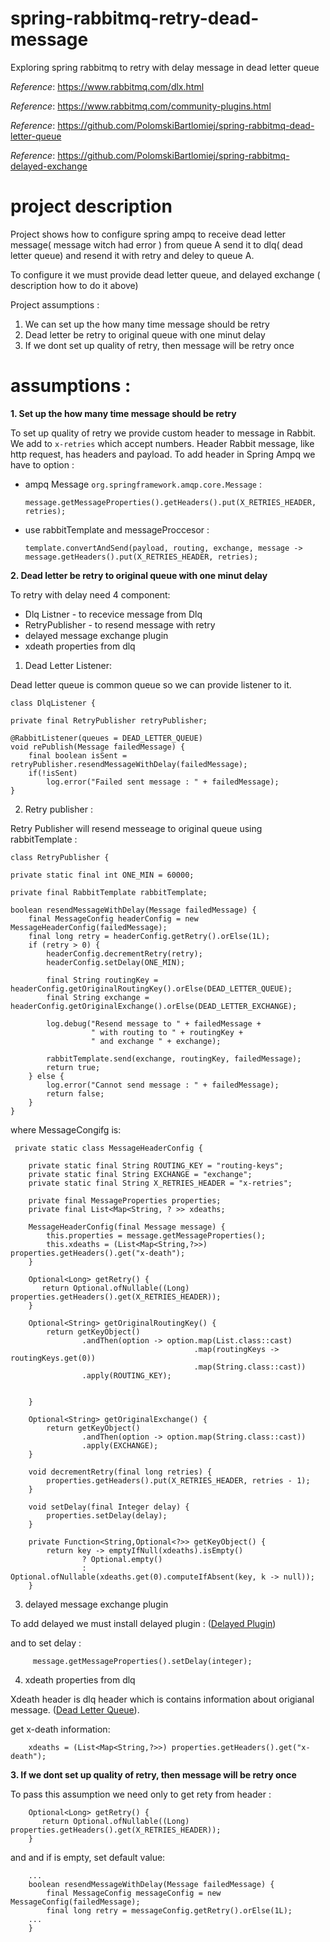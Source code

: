 # spring-rabbitmq-retry-dead-message
Exploring spring rabbitmq to retry with delay message in dead letter queue

_Reference_: https://www.rabbitmq.com/dlx.html

_Reference_: https://www.rabbitmq.com/community-plugins.html

_Reference_: https://github.com/PolomskiBartlomiej/spring-rabbitmq-dead-letter-queue

_Reference_: https://github.com/PolomskiBartlomiej/spring-rabbitmq-delayed-exchange

# project description
Project shows how to configure spring ampq to receive dead letter message( message witch had error )
from queue A send it to dlq( dead letter queue) and resend it with retry and deley to queue A.

To configure it we must provide dead letter queue, and delayed exchange ( description how to do it above)

Project assumptions :
1. We can set up the how many time message should be retry
1. Dead letter be retry to original queue with one minut delay
1. If we dont set up quality of retry, then message will be retry once

# assumptions :

**1. Set up the how many time message should be retry**

To set up quality of retry we provide custom header to message in Rabbit.
We add to `x-retries` which accept numbers.  Header Rabbit message, like http request, has headers and payload.
To add header in Spring Ampq we have to option :

- ampq Message `org.springframework.amqp.core.Message` :
    
      message.getMessageProperties().getHeaders().put(X_RETRIES_HEADER, retries);
      
 - use rabbitTemplate and messageProccesor :
  
       template.convertAndSend(payload, routing, exchange, message -> message.getHeaders().put(X_RETRIES_HEADER, retries);
       
       
 **2. Dead letter be retry to original queue with one minut delay**
 
 To retry with delay need 4 component:
- Dlq Listner - to recevice message from Dlq
- RetryPublisher - to resend message with retry
- delayed message exchange plugin
- xdeath properties from dlq  

1. Dead Letter Listener:

Dead letter queue is common queue so we can provide listener to it.

    class DlqListener {

    private final RetryPublisher retryPublisher;

    @RabbitListener(queues = DEAD_LETTER_QUEUE)
    void rePublish(Message failedMessage) {
        final boolean isSent = retryPublisher.resendMessageWithDelay(failedMessage);
        if(!isSent)
            log.error("Failed sent message : " + failedMessage);
    }
    
2. Retry publisher :

Retry Publisher will resend messeage to original queue using rabbitTemplate :
   
    class RetryPublisher {
 
    private static final int ONE_MIN = 60000;

    private final RabbitTemplate rabbitTemplate;

    boolean resendMessageWithDelay(Message failedMessage) {
        final MessageConfig headerConfig = new MessageHeaderConfig(failedMessage);
        final long retry = headerConfig.getRetry().orElse(1L);
        if (retry > 0) {
            headerConfig.decrementRetry(retry);
            headerConfig.setDelay(ONE_MIN);

            final String routingKey = headerConfig.getOriginalRoutingKey().orElse(DEAD_LETTER_QUEUE);
            final String exchange = headerConfig.getOriginalExchange().orElse(DEAD_LETTER_EXCHANGE);

            log.debug("Resend message to " + failedMessage +
                      " with routing to " + routingKey +
                      " and exchange " + exchange);
                      
            rabbitTemplate.send(exchange, routingKey, failedMessage);
            return true;
        } else {
            log.error("Cannot send message : " + failedMessage);
            return false;
        }
    }

where MessageCongifg is: 

     private static class MessageHeaderConfig {

        private static final String ROUTING_KEY = "routing-keys";
        private static final String EXCHANGE = "exchange";
        private static final String X_RETRIES_HEADER = "x-retries";

        private final MessageProperties properties;
        private final List<Map<String, ? >> xdeaths;

        MessageHeaderConfig(final Message message) {
            this.properties = message.getMessageProperties();
            this.xdeaths = (List<Map<String,?>>) properties.getHeaders().get("x-death");
        }

        Optional<Long> getRetry() {
           return Optional.ofNullable((Long) properties.getHeaders().get(X_RETRIES_HEADER));
        }

        Optional<String> getOriginalRoutingKey() {
            return getKeyObject()
                    .andThen(option -> option.map(List.class::cast)
                                             .map(routingKeys -> routingKeys.get(0))
                                             .map(String.class::cast))
                    .apply(ROUTING_KEY);


        }

        Optional<String> getOriginalExchange() {
            return getKeyObject()
                    .andThen(option -> option.map(String.class::cast))
                    .apply(EXCHANGE);
        }

        void decrementRetry(final long retries) {
            properties.getHeaders().put(X_RETRIES_HEADER, retries - 1);
        }

        void setDelay(final Integer delay) {
            properties.setDelay(delay);
        }

        private Function<String,Optional<?>> getKeyObject() {
            return key -> emptyIfNull(xdeaths).isEmpty()
                    ? Optional.empty()
                    : Optional.ofNullable(xdeaths.get(0).computeIfAbsent(key, k -> null));
        }
        
   3. delayed message exchange plugin
   
   To add delayed we must install delayed plugin : ([Delayed Plugin](https://github.com/PolomskiBartlomiej/spring-rabbitmq-delayed-exchange))
  
  and to set delay :
        
         message.getMessageProperties().setDelay(integer);
   
   4. xdeath properties from dlq
   
   Xdeath header is dlq header which is contains information about origianal message. ([Dead Letter Queue](https://github.com/PolomskiBartlomiej/spring-rabbitmq-dead-letter-queue)).
   
   get x-death information:
        
        xdeaths = (List<Map<String,?>>) properties.getHeaders().get("x-death");
  
        
  **3. If we dont set up quality of retry, then message will be retry once**
 
 To pass this assumption we need only to get rety from header :
        
        Optional<Long> getRetry() {
           return Optional.ofNullable((Long) properties.getHeaders().get(X_RETRIES_HEADER));
        }
        
  and and if is empty, set default value:
        
        ...
        boolean resendMessageWithDelay(Message failedMessage) {
            final MessageConfig messageConfig = new MessageConfig(failedMessage);
            final long retry = messageConfig.getRetry().orElse(1L);
        ...
        }
 
        
        
 
